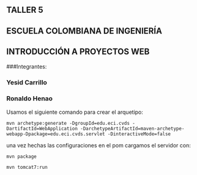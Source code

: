 ## TALLER 5
## ESCUELA COLOMBIANA DE INGENIERÍA
## INTRODUCCIÓN A PROYECTOS WEB
###Integrantes:
### Yesid Carrillo
### Ronaldo Henao

Usamos el siguiente comando para crear el arquetipo:

``mvn archetype:generate -DgroupId=edu.eci.cvds -DartifactId=WebApplication -DarchetypeArtifactId=maven-archetype-webapp-Dpackage=edu.eci.cvds.servlet -DinteractiveMode=false ``

una vez hechas las configuraciones en el pom cargamos el servidor con:

``mvn package`` 

``mvn tomcat7:run``